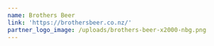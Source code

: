 ```yaml
---
name: Brothers Beer
link: 'https://brothersbeer.co.nz/'
partner_logo_image: /uploads/brothers-beer-x2000-nbg.png
---
```


